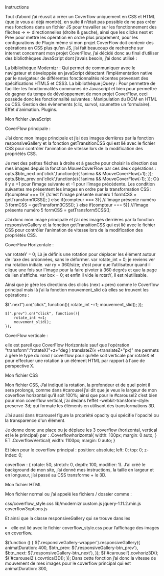 
Instructions

Tout d’abord j’ai réussit à créer un Coverflow uniquement en CSS et HTML (que je vous ai déjà montré), en suite il n’était pas possible de ne pas créer mes fonctions dans un fichier JS pour travailler sur les fonctionnement des flèches -> <- directionnelles (droite & gauche), ainsi que les clicks next et Prev pour mettre les opération en ordre plus proprement, pour les configurations de Plugin même si mon projet CoverFlow doit contenir des opérations en CSS plus qu’en JS,  j’ai fait beaucoup de recherche sur internet concernant mon projet CoverFlow, j’ai décidé donc au final d’utiliser des bibliothèques JavaScript dont j’avais besoin, j’ai donc utilisé :

La bibliothèque Modernizr : Qui permet de communiquer avec le navigateur et développée en javaScript détectant l'implémentation native par le navigateur de différentes fonctionnalités récentes provenant des spécifications HTML5 et CSS3.
La bibliothèque jQuery : Pour permettre de faciliter les fonctionnalités communes de Javascript et bien pour permettre de gagner du temps de développement de mon projet CoverFlow, ceci possède donc les fonctionnalité suivantes :
Manipulation du DOM en HTML ou CSS.
Gestion des évènements (clic, survol, soumettre un formulaire).
Effet d’animation.
Plugins.

Mon fichier JavaScript

CoverFlow principale :

J’ai donc mon image principale et j’ai des images derrières par la fonction responsiveGallery et la fonction getTransitionCSS qui est lié avec le fichier CSS pour contrôler l’animation de vitesse lors de la modification des propriétés CSS.

Je met des petites flèches à droite et à gauche pour choisir la direction des mes images depuis la fonction MouveCoverFlow par ces deux opérations :
opts.$btn_next.on('click',function(e){
            !anima && MouveCoverFlow(+1);
        });
        opts.$btn_prev.on('click',function(e){
            !anima && MouveCoverFlow(-1);
        });
Où il y a +1 pour l’image suivante et -1 pour l’image précédente.
Les condition suivantes me présentent les images en ordre par la transformation CSS :
 if(compteur === 1){ //c'est l'image présente numéro 1
                formCSS = getTransform1CSS();
            } else if(compteur === 3){ //l'image présente numéro 3
                formCSS = getTransform3CSS();
            } else if(compteur === 5){ //l'image présente numéro 5
                formCSS = getTransform5CSS();

J’ai donc mon image principale et j’ai des images derrières par la fonction responsiveGallery et la fonction getTransitionCSS qui est lié avec le fichier CSS pour contrôler l’animation de vitesse lors de la modification des propriétés CSS.

CoverFlow Horizontale :

var rotateY = 0; 
Là je définis une rotation pour déplacer les élément autour de l'axe des ordonnées, sans le déformer.
var rotate_int = 0; je reviens ver ma rotation initiale.
var ry =  360/size; c’est pour que l’utilisateur quand il clique une fois sur l'image pour la faire pivoter à 360 degrés et que la page de lien s'affiche.
var box = 0; et enfin il vide le rotatY, il est réutilisable.

Ainsi que je gère les directions des clicks (next + prev) comme le Coverflow principal mais là j’ai la fonction mouvement_slid où elles se trouvent les opérations :

$(".next").on("click", function(){
        rotate_int -=1;
        mouvement_slid();
    });

    $(".prev").on("click", function(){
        rotate_int +=1;
        mouvement_slid();
    });

CoverFlow verticale :

elle est pareil que CoverFlow Horizontale sauf que l’opération "transform":"rotateX("+z+"deg ) translateZ(« +translateZ+"px)" me permets à gère le type du rond / coverflow pour qu’elle soit verticale par rotateX  et pour effectuer une rotation à un élément HTML par rapport à l'axe de perspective X.


Mon fichier CSS

Mon fichier CSS, J’ai indiqué la rotation, la profondeur et de quel point il sera prolongé, comme dans #carousel j’ai dit que je veux le largeur de mon coverflow horizontal qu’il soit 100%; ainsi que pour le #carousel2 c’est bien pour mon coverflow vertical, j’ai dedans l’effet -webkit-transform-style: preserve-3d; qui formate les éléments en utilisant des transformations 3D.

J’ai aussi dans #carousel figure la propriété opacity qui spécifie l'opacité ou la transparence d'un élément.

Je donne donc une place ou je déplace les 3 coverflow (horizontal, vertical et le le principal) par :
.Coverflowhorizontal{
width: 100px;
margin: 0 auto;
}
ET 
.CoverflowVertical{
width: 1100px;
margin: 0 auto;
}

Et bien pour le coverflow principal :
position: absolute;
	left: 0;
	top: 0;
z-index: 0;

coverflow : { rotate: 50, stretch: 0, depth: 100, modifier: 1).
J’ai créé le background de mon site, j’ai donné mes instructions, la taille en largeur et en longueur, j’ai passé au CSS transforme + le 3D.





Mon fichier HTML

Mon fichier normal ou j’ai appelé les fichiers / dossier comme :

css/coverflow_style.css
lib/modernizr.custom.js
jquery-1.11.2.min.js
coverflow3options.js


Et ainsi que la classe responsiveGallery qui se trouve dans les <li> elle est lié avec le fichier coverflow_style.css pour l’affichage des images en coverflow.

$(function () {
		$('.responsiveGallery-wrapper').responsiveGallery({
	animatDuration: 400,
	$btn_prev: $('.responsiveGallery-btn_prev'),
	$btn_next: $('.responsiveGallery-btn_next'),
		});
			$('#carousel').covhoriz3D();
			$('#carousel2').covrtical3D();
		});
Dans cette fonction j’ai donc la vitesse de mouvement de mes images pour le coverflow principal qui est animatDuration: 300,

